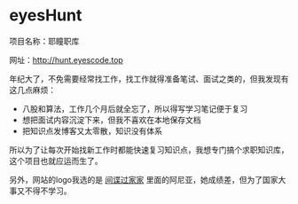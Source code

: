 # eyesHunt

项目名称：耶瞳职库

网址：http://hunt.eyescode.top

年纪大了，不免需要经常找工作，找工作就得准备笔试、面试之类的，但我发现有这几点麻烦：
+ 八股和算法，工作几个月后就全忘了，所以得写学习笔记便于复习
+ 想把面试内容沉淀下来，但我不喜欢在本地保存文档
+ 把知识点发博客又太零散，知识没有体系

所以为了让每次开始找新工作时都能快速复习知识点，我想专门搞个求职知识库，这个项目也就应运而生了。

另外，网站的logo我选的是 [间谍过家家](http://space.eyescode.top/anime/details/33) 里面的阿尼亚，她成绩差，但为了国家大事又不得不学习。